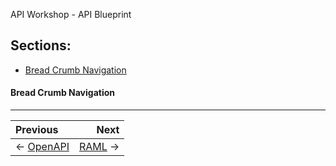 API Workshop - API Blueprint

## Sections:

* [Bread Crumb Navigation](#bread-crumb-navigation)

#### Bread Crumb Navigation
_________________________

Previous | Next
:------- | ---:
← [OpenAPI](./openapi.md) | [RAML](./raml.md) →
